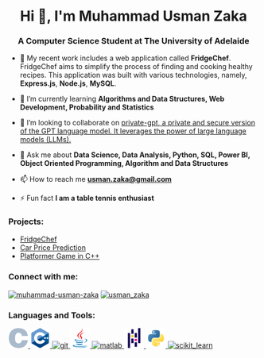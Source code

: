 <h1 align="center">Hi 👋, I'm Muhammad Usman Zaka</h1>
<h3 align="center">A Computer Science Student at The University of Adelaide</h3>

- 🔭 My recent work includes a web application called **FridgeChef**. FridgeChef aims to simplify the process of finding and cooking healthy recipes. This application was built with various technologies, namely, **Express.js**, **Node.js**, **MySQL**.

- 🌱 I’m currently learning **Algorithms and Data Structures, Web Development, Probability and Statistics**

- 👯 I’m looking to collaborate on [private-gpt, a private and secure version of the GPT language model. It leverages the power of large language models (LLMs).](https://github.com/zylon-ai/private-gpt)

- 💬 Ask me about **Data Science, Data Analysis, Python, SQL, Power BI, Object Oriented Programming, Algorithm and Data Structures**

- 📫 How to reach me **usman.zaka@gmail.com**

- ⚡ Fun fact **I am a table tennis enthusiast**

<h3 align="left">Projects:</h3>

- [FridgeChef](https://github.com/usman-zaka/fridge-chef)
- [Car Price Prediction](https://github.com/usman-zaka/car-price-prediction)
- [Platformer Game in C++](https://github.com/usman-zaka/skyward-bound)

<h3 align="left">Connect with me:</h3>
<p align="left">
<a href="https://linkedin.com/in/muhammad-usman-zaka" target="blank"><img align="center" src="https://raw.githubusercontent.com/rahuldkjain/github-profile-readme-generator/master/src/images/icons/Social/linked-in-alt.svg" alt="muhammad-usman-zaka" height="30" width="40" /></a>
<a href="https://www.leetcode.com/usman_zaka" target="blank"><img align="center" src="https://raw.githubusercontent.com/rahuldkjain/github-profile-readme-generator/master/src/images/icons/Social/leet-code.svg" alt="usman_zaka" height="30" width="40" /></a>
</p>

<h3 align="left">Languages and Tools:</h3>
<p align="left"> <a href="https://www.cprogramming.com/" target="_blank" rel="noreferrer"> <img src="https://raw.githubusercontent.com/devicons/devicon/master/icons/c/c-original.svg" alt="c" width="40" height="40"/> </a> <a href="https://www.w3schools.com/cpp/" target="_blank" rel="noreferrer"> <img src="https://raw.githubusercontent.com/devicons/devicon/master/icons/cplusplus/cplusplus-original.svg" alt="cplusplus" width="40" height="40"/> </a> <a href="https://git-scm.com/" target="_blank" rel="noreferrer"> <img src="https://www.vectorlogo.zone/logos/git-scm/git-scm-icon.svg" alt="git" width="40" height="40"/> </a> <a href="https://www.java.com" target="_blank" rel="noreferrer"> <img src="https://raw.githubusercontent.com/devicons/devicon/master/icons/java/java-original.svg" alt="java" width="40" height="40"/> </a> <a href="https://www.mathworks.com/" target="_blank" rel="noreferrer"> <img src="https://upload.wikimedia.org/wikipedia/commons/2/21/Matlab_Logo.png" alt="matlab" width="40" height="40"/> </a> <a href="https://pandas.pydata.org/" target="_blank" rel="noreferrer"> <img src="https://raw.githubusercontent.com/devicons/devicon/2ae2a900d2f041da66e950e4d48052658d850630/icons/pandas/pandas-original.svg" alt="pandas" width="40" height="40"/> </a> <a href="https://www.python.org" target="_blank" rel="noreferrer"> <img src="https://raw.githubusercontent.com/devicons/devicon/master/icons/python/python-original.svg" alt="python" width="40" height="40"/> </a> <a href="https://scikit-learn.org/" target="_blank" rel="noreferrer"> <img src="https://upload.wikimedia.org/wikipedia/commons/0/05/Scikit_learn_logo_small.svg" alt="scikit_learn" width="40" height="40"/> </a> </p>
